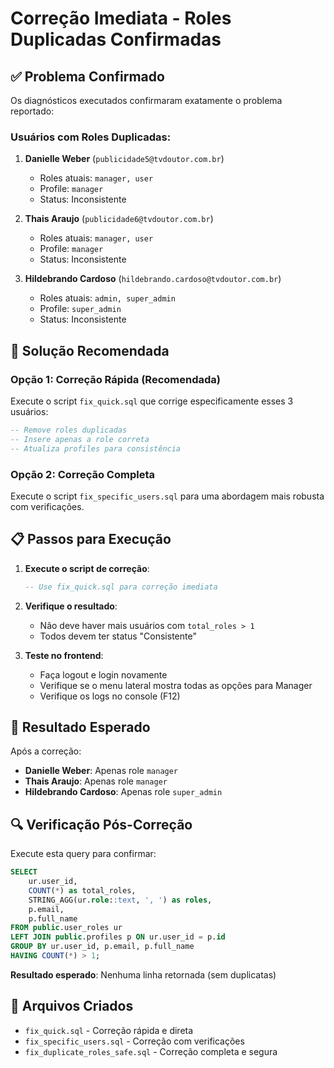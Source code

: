 # Correção Imediata - Roles Duplicadas Confirmadas

## ✅ Problema Confirmado
Os diagnósticos executados confirmaram exatamente o problema reportado:

### Usuários com Roles Duplicadas:
1. **Danielle Weber** (`publicidade5@tvdoutor.com.br`)
   - Roles atuais: `manager, user`
   - Profile: `manager`
   - Status: Inconsistente

2. **Thais Araujo** (`publicidade6@tvdoutor.com.br`)
   - Roles atuais: `manager, user`
   - Profile: `manager`
   - Status: Inconsistente

3. **Hildebrando Cardoso** (`hildebrando.cardoso@tvdoutor.com.br`)
   - Roles atuais: `admin, super_admin`
   - Profile: `super_admin`
   - Status: Inconsistente

## 🚀 Solução Recomendada

### Opção 1: Correção Rápida (Recomendada)
Execute o script `fix_quick.sql` que corrige especificamente esses 3 usuários:

```sql
-- Remove roles duplicadas
-- Insere apenas a role correta
-- Atualiza profiles para consistência
```

### Opção 2: Correção Completa
Execute o script `fix_specific_users.sql` para uma abordagem mais robusta com verificações.

## 📋 Passos para Execução

1. **Execute o script de correção**:
   ```sql
   -- Use fix_quick.sql para correção imediata
   ```

2. **Verifique o resultado**:
   - Não deve haver mais usuários com `total_roles > 1`
   - Todos devem ter status "Consistente"

3. **Teste no frontend**:
   - Faça logout e login novamente
   - Verifique se o menu lateral mostra todas as opções para Manager
   - Verifique os logs no console (F12)

## 🎯 Resultado Esperado

Após a correção:
- **Danielle Weber**: Apenas role `manager`
- **Thais Araujo**: Apenas role `manager`  
- **Hildebrando Cardoso**: Apenas role `super_admin`

## 🔍 Verificação Pós-Correção

Execute esta query para confirmar:
```sql
SELECT 
    ur.user_id,
    COUNT(*) as total_roles,
    STRING_AGG(ur.role::text, ', ') as roles,
    p.email,
    p.full_name
FROM public.user_roles ur
LEFT JOIN public.profiles p ON ur.user_id = p.id
GROUP BY ur.user_id, p.email, p.full_name
HAVING COUNT(*) > 1;
```

**Resultado esperado**: Nenhuma linha retornada (sem duplicatas)

## 📁 Arquivos Criados
- `fix_quick.sql` - Correção rápida e direta
- `fix_specific_users.sql` - Correção com verificações
- `fix_duplicate_roles_safe.sql` - Correção completa e segura

